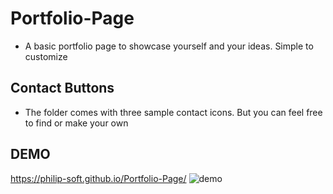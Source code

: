# Portfolio-Page
* A basic portfolio page to showcase yourself and your ideas. Simple to customize

## Contact Buttons
* The folder comes with three sample contact icons. But you can feel free to find or make your own

## DEMO
https://philip-soft.github.io/Portfolio-Page/
![demo](demo.gif)
